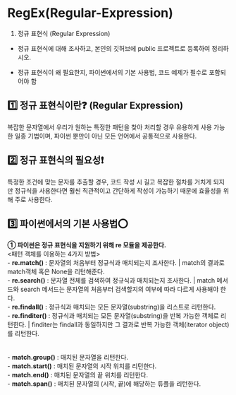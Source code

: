 # RegEx(Regular-Expression)
1. 정규 표현식 (Regular Expression)

- 정규 표현식에 대해 조사하고, 본인의 깃허브에 public 프로젝트로 등록하여 정리하시오.

- 정규 표현식이 왜 필요한지, 파이썬에서의 기본 사용법, 코드 예제가 필수로 포함되어야 함

<h2> 1️⃣ 정규 표현식이란❓ (Regular Expression) </h2>
 복잡한 문자열에서 우리가 원하는 특정한 패턴을 찾아 처리할 경우 유용하게 사용 가능한 일종 기법이며, 파이썬 뿐만이 아닌 모든 언어에서 공통적으로 사용한다.

<h2> 2️⃣ 정규 표현식의 필요성❗ </h2>
 특정한 조건에 맞는 문자를 추출할 경우, 코드 작성 시 길고 복잡한 절차를 거치게 되지만 정규식을 사용한다면 훨씬 직관적이고 간단하게 작성이 가능하기 때문에
 효율성을 위해 주로 사용한다.

<h2> 3️⃣ 파이썬에서의 기본 사용법⭕ </h2>
 <b> ① 파이썬은 정규 표현식을 지원하기 위해 re 모듈을 제공한다. </b><br>
  <패턴 객체를 이용하는 4가지 방법><br>
   - <b>re.match()</b> : 문자열의 처음부터 정규식과 매치되는지 조사한다. | match의 결과로 match객체 혹은 None을 리턴해준다. <br>
   - <b>re.search()</b> : 문자열 전체를 검색하여 정규식과 매치되는지 조사한다. | match 메서드와 search 메서드는 문자열의 처음부터 검색할지의 여부에 따라 다르게 사용해야 한다. <br>
   - <b>re.findall()</b> : 정규식과 매치되는 모든 문자열(substring)을 리스트로 리턴한다. <br>
   - <b>re.finditer()</b> : 정규식과 매치되는 모든 문자열(substring)을 반복 가능한 객체로 리턴한다. | finditer는 findall과 동일하지만 그 결과로 반복 가능한 객체(iterator object)를 리턴한다. <br>
  <br><match 객체의 메서드><br>
   - <b>match.group()</b> : 매치된 문자열을 리턴한다.<br>
   - <b>match.start()</b> : 매치된 문자열의 시작 위치를 리턴한다.<br>
   - <b>match.end()</b> : 매치된 문자열의 끝 위치를 리턴한다.<br>
   - <b>match.span()</b> : 매치된 문자열의 (시작, 끝)에 해당하는 튜플을 리턴한다.<br>
